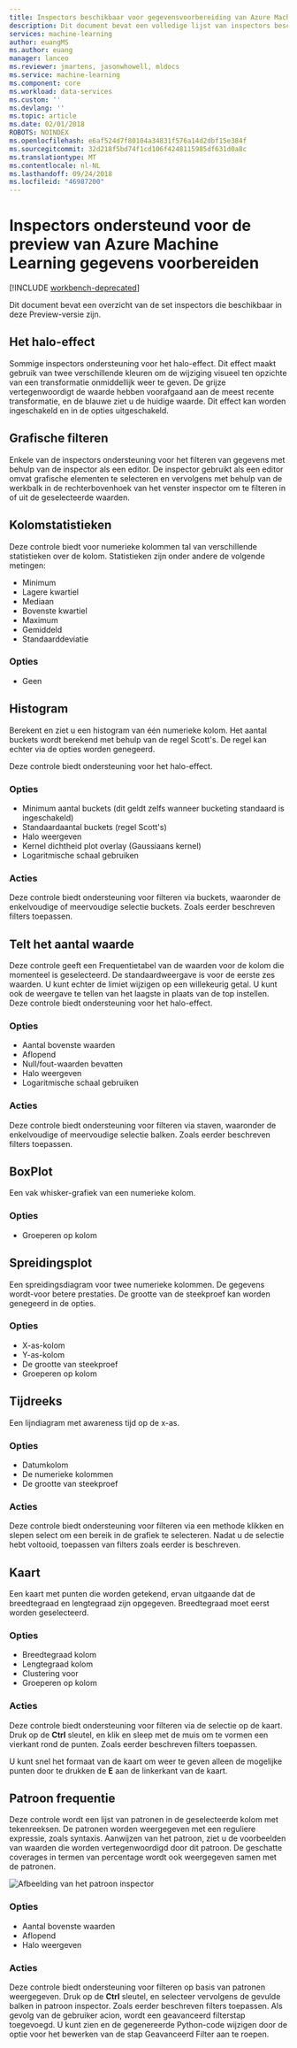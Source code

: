 ```yaml
---
title: Inspectors beschikbaar voor gegevensvoorbereiding van Azure Machine Learning ondersteund | Microsoft Docs
description: Dit document bevat een volledige lijst van inspectors beschikbaar voor gegevensvoorbereiding van Azure Machine Learning
services: machine-learning
author: euangMS
ms.author: euang
manager: lanceo
ms.reviewer: jmartens, jasonwhowell, mldocs
ms.service: machine-learning
ms.component: core
ms.workload: data-services
ms.custom: ''
ms.devlang: ''
ms.topic: article
ms.date: 02/01/2018
ROBOTS: NOINDEX
ms.openlocfilehash: e6af524d7f80104a34831f576a14d2dbf15e384f
ms.sourcegitcommit: 32d218f5bd74f1cd106f4248115985df631d0a8c
ms.translationtype: MT
ms.contentlocale: nl-NL
ms.lasthandoff: 09/24/2018
ms.locfileid: "46987200"
---
```

# <a name="supported-inspectors-for-the-azure-machine-learning-data-preparation-preview"></a>Inspectors ondersteund voor de preview van Azure Machine Learning gegevens voorbereiden

[!INCLUDE [workbench-deprecated](../../../includes/aml-deprecating-preview-2017.md)] 


Dit document bevat een overzicht van de set inspectors die beschikbaar in deze Preview-versie zijn.

## <a name="the-halo-effect"></a>Het halo-effect 
Sommige inspectors ondersteuning voor het halo-effect. Dit effect maakt gebruik van twee verschillende kleuren om de wijziging visueel ten opzichte van een transformatie onmiddellijk weer te geven. De grijze vertegenwoordigt de waarde hebben voorafgaand aan de meest recente transformatie, en de blauwe ziet u de huidige waarde. Dit effect kan worden ingeschakeld en in de opties uitgeschakeld.

## <a name="graphical-filtering"></a>Grafische filteren 
Enkele van de inspectors ondersteuning voor het filteren van gegevens met behulp van de inspector als een editor. De inspector gebruikt als een editor omvat grafische elementen te selecteren en vervolgens met behulp van de werkbalk in de rechterbovenhoek van het venster inspector om te filteren in of uit de geselecteerde waarden. 

## <a name="column-statistics"></a>Kolomstatistieken
Deze controle biedt voor numerieke kolommen tal van verschillende statistieken over de kolom. Statistieken zijn onder andere de volgende metingen: 
- Minimum
- Lagere kwartiel
- Mediaan
- Bovenste kwartiel
- Maximum
- Gemiddeld
- Standaarddeviatie


### <a name="options"></a>Opties 
- Geen

## <a name="histogram"></a>Histogram 
Berekent en ziet u een histogram van één numerieke kolom. Het aantal buckets wordt berekend met behulp van de regel Scott's. De regel kan echter via de opties worden genegeerd.

Deze controle biedt ondersteuning voor het halo-effect.


### <a name="options"></a>Opties
- Minimum aantal buckets (dit geldt zelfs wanneer bucketing standaard is ingeschakeld)
- Standaardaantal buckets (regel Scott's) 
- Halo weergeven
- Kernel dichtheid plot overlay (Gaussiaans kernel) 
- Logaritmische schaal gebruiken


### <a name="actions"></a>Acties
Deze controle biedt ondersteuning voor filteren via buckets, waaronder de enkelvoudige of meervoudige selectie buckets. Zoals eerder beschreven filters toepassen.

## <a name="value-counts"></a>Telt het aantal waarde
Deze controle geeft een Frequentietabel van de waarden voor de kolom die momenteel is geselecteerd. De standaardweergave is voor de eerste zes waarden. U kunt echter de limiet wijzigen op een willekeurig getal. U kunt ook de weergave te tellen van het laagste in plaats van de top instellen. Deze controle biedt ondersteuning voor het halo-effect.

### <a name="options"></a>Opties 
- Aantal bovenste waarden
- Aflopend
- Null/fout-waarden bevatten
- Halo weergeven
- Logaritmische schaal gebruiken


### <a name="actions"></a>Acties 
Deze controle biedt ondersteuning voor filteren via staven, waaronder de enkelvoudige of meervoudige selectie balken. Zoals eerder beschreven filters toepassen.

## <a name="box-plot"></a>BoxPlot 
Een vak whisker-grafiek van een numerieke kolom.

### <a name="options"></a>Opties 
- Groeperen op kolom

## <a name="scatter-plot"></a>Spreidingsplot
Een spreidingsdiagram voor twee numerieke kolommen. De gegevens wordt-voor betere prestaties. De grootte van de steekproef kan worden genegeerd in de opties.

### <a name="options"></a>Opties  
- X-as-kolom
- Y-as-kolom
- De grootte van steekproef
- Groeperen op kolom


## <a name="time-series"></a>Tijdreeks
Een lijndiagram met awareness tijd op de x-as.

### <a name="options"></a>Opties
- Datumkolom
- De numerieke kolommen
- De grootte van steekproef


### <a name="actions"></a>Acties
Deze controle biedt ondersteuning voor filteren via een methode klikken en slepen select om een bereik in de grafiek te selecteren. Nadat u de selectie hebt voltooid, toepassen van filters zoals eerder is beschreven.


## <a name="map"></a>Kaart 
Een kaart met punten die worden getekend, ervan uitgaande dat de breedtegraad en lengtegraad zijn opgegeven. Breedtegraad moet eerst worden geselecteerd.

### <a name="options"></a>Opties
- Breedtegraad kolom
- Lengtegraad kolom
- Clustering voor
- Groeperen op kolom


### <a name="actions"></a>Acties
Deze controle biedt ondersteuning voor filteren via de selectie op de kaart. Druk op de **Ctrl** sleutel, en klik en sleep met de muis om te vormen een vierkant rond de punten. Zoals eerder beschreven filters toepassen.

U kunt snel het formaat van de kaart om weer te geven alleen de mogelijke punten door te drukken de **E** aan de linkerkant van de kaart.


## <a name="pattern-frequency"></a>Patroon frequentie 

Deze controle wordt een lijst van patronen in de geselecteerde kolom met tekenreeksen. De patronen worden weergegeven met een reguliere expressie, zoals syntaxis. Aanwijzen van het patroon, ziet u de voorbeelden van waarden die worden vertegenwoordigd door dit patroon. De geschatte coverages in termen van percentage wordt ook weergegeven samen met de patronen.

![Afbeelding van het patroon inspector](media/data-prep-appendix4-supported-inspectors/PatternInspectorProductNumber.png)

### <a name="options"></a>Opties
- Aantal bovenste waarden
- Aflopend
- Halo weergeven

### <a name="actions"></a>Acties
Deze controle biedt ondersteuning voor filteren op basis van patronen weergegeven. Druk op de **Ctrl** sleutel, en selecteer vervolgens de gevulde balken in patroon inspector. Zoals eerder beschreven filters toepassen. Als gevolg van de gebruiker acion, wordt een geavanceerd filterstap toegevoegd. U kunt zien en de gegenereerde Python-code wijzigen door de optie voor het bewerken van de stap Geavanceerd Filter aan te roepen.
